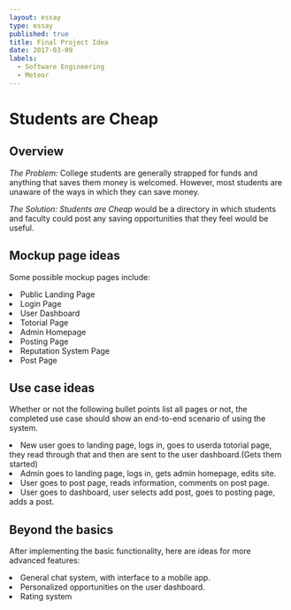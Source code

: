 ```yaml
---
layout: essay
type: essay
published: true
title: Final Project Idea
date: 2017-03-09
labels:
  - Software Engineering
  - Meteor
---
```


# Students are Cheap

## Overview 
*The Problem:*
College students are generally strapped for funds and anything that saves them money is welcomed. However, most students are unaware of the ways in which they can save money.

*The Solution:*
*Students are Cheap* would be a directory in which students and faculty could post any saving opportunities that they feel would be useful.


## Mockup page ideas
Some possible mockup pages include:
<li>Public Landing Page</li>
<li>Login Page</li>
<li>User Dashboard</li>
<li>Totorial Page</li>
<li>Admin Homepage</li>
<li>Posting Page</li>
<li>Reputation System Page</li>
<li>Post Page</li>


## Use case ideas
Whether or not the following bullet points list all pages or not, the completed use case should show an end-to-end scenario of using the system.
<li>New user goes to landing page, logs in, goes to userda totorial page, they read through that and then are sent to the user dashboard.(Gets them started)</li>
<li>Admin goes to landing page, logs in, gets admin homepage, edits site.</li>
<li>User goes to post page, reads information, comments on post page.</li>
<li>User goes to dashboard, user selects add post, goes to posting page, adds a post.</li>


## Beyond the basics
After implementing the basic functionality, here are ideas for more advanced features:
<li>General chat system, with interface to a mobile app.</li>
<li>Personalized opportunities on the user dashboard.</li>
<li>Rating system</li>